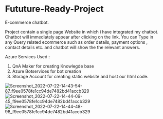 # Fututure-Ready-Project
E-commerce chatbot.

Project contain a single page Website in which i have integrated my chatbot. Chatbot will immediately appear after clicking on the link.
You can Type in any Query related ecommerce such as order details, payment options , contact details etc. and chatbot will show the the 
relevant answers.

Azure Services Used :
1. QnA Maker for creating Knowlegde base
2. Azure Botservices for bot creation
3. Storage Account for creating static website and host our html code.


![Screenshot_2022-07-22-14-43-54-87_f9ee0578fe1cc94de7482bd41accb329](https://user-images.githubusercontent.com/71630260/180407936-82e70d71-e0db-444f-bf9d-e42380887821.jpg)
![Screenshot_2022-07-22-14-44-09-45_f9ee0578fe1cc94de7482bd41accb329](https://user-images.githubusercontent.com/71630260/180407967-ba189ebf-4cf3-40a8-811b-11ec7c097f02.jpg)
![Screenshot_2022-07-22-14-44-48-98_f9ee0578fe1cc94de7482bd41accb329](https://user-images.githubusercontent.com/71630260/180407988-13534ebd-92ee-42c4-ae49-55de8fc53ae2.jpg)
